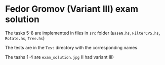# Fedor Gromov (Variant III) exam solution
The tasks 5-8 are implemented in files in `src` folder (`BaseN.hs`, `FilterCPS.hs`, `Rotate.hs`, `Tree.hs`)

The tests are in the `Test` directory with the corresponding names

The tashs 1-4 are `exam_solution.jpg`
(I had variant III)
